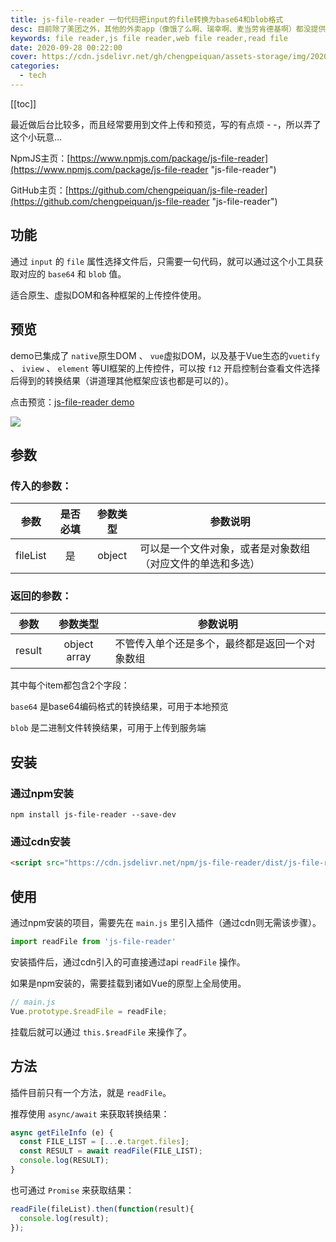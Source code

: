 ```yaml
---
title: js-file-reader 一句代码把input的file转换为base64和blob格式
desc: 目前除了美团之外，其他的外卖app（像饿了么啊、瑞幸啊、麦当劳肯德基啊）都没提供自动计算账单的功能，自己每次拉excel算的蛋疼，所以写了这个，无需纠结红包、抵扣券等乱七八糟的减免，会自动计算折扣比例来得到最终账单。
keywords: file reader,js file reader,web file reader,read file
date: 2020-09-28 00:22:00
cover: https://cdn.jsdelivr.net/gh/chengpeiquan/assets-storage/img/2020/09/2-3.jpg
categories: 
  - tech
---
```

[[toc]]

最近做后台比较多，而且经常要用到文件上传和预览，写的有点烦 - -，所以弄了这个小玩意…

NpmJS主页：[https://www.npmjs.com/package/js-file-reader](https://www.npmjs.com/package/js-file-reader "js-file-reader")

GitHub主页：[https://github.com/chengpeiquan/js-file-reader](https://github.com/chengpeiquan/js-file-reader "js-file-reader")

## 功能

通过 `input` 的 `file` 属性选择文件后，只需要一句代码，就可以通过这个小工具获取对应的 `base64` 和 `blob` 值。

适合原生、虚拟DOM和各种框架的上传控件使用。

## 预览

demo已集成了 `native`原生DOM 、 `vue`虚拟DOM，以及基于Vue生态的`vuetify` 、 `iview` 、 `element` 等UI框架的上传控件，可以按 `f12` 开启控制台查看文件选择后得到的转换结果（讲道理其他框架应该也都是可以的）。

点击预览：[js-file-reader demo](https://chengpeiquan.github.io/js-file-reader/demo/ "js-file-reader demo")

![](https://cdn.jsdelivr.net/gh/chengpeiquan/assets-storage/img/2020/09/2-2.jpg)

## 参数

### 传入的参数：

参数|是否必填|参数类型|参数说明
:-:|:-:|:-:|-
fileList|是|object|可以是一个文件对象，或者是对象数组（对应文件的单选和多选）

### 返回的参数：

参数|参数类型|参数说明
:-:|:-:|-
result|object array|不管传入单个还是多个，最终都是返回一个对象数组

其中每个item都包含2个字段：

`base64` 是base64编码格式的转换结果，可用于本地预览

`blob` 是二进制文件转换结果，可用于上传到服务端

## 安装

### 通过npm安装

```
npm install js-file-reader --save-dev
```

### 通过cdn安装

```html
<script src="https://cdn.jsdelivr.net/npm/js-file-reader/dist/js-file-reader.min.js"></script>
```

## 使用

通过npm安装的项目，需要先在 `main.js` 里引入插件（通过cdn则无需该步骤）。

```js
import readFile from 'js-file-reader'
```

安装插件后，通过cdn引入的可直接通过api `readFile` 操作。

如果是npm安装的，需要挂载到诸如Vue的原型上全局使用。

```js
// main.js
Vue.prototype.$readFile = readFile;
```

挂载后就可以通过 `this.$readFile` 来操作了。

## 方法

插件目前只有一个方法，就是 `readFile`。

推荐使用 `async/await` 来获取转换结果：

```js
async getFileInfo (e) {
  const FILE_LIST = [...e.target.files];
  const RESULT = await readFile(FILE_LIST);
  console.log(RESULT);
}
```

也可通过 `Promise` 来获取结果：

```js
readFile(fileList).then(function(result){
  console.log(result);
});
```